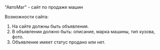 "АвтоМаг" - сайт по продаже машин

Возможности сайта:

1. На сайте должны быть объявления. 
2. В объявлении должно быть: описание, марка машины, тип кузова, фото.
3. Объявление имеет статус продано или нет.

